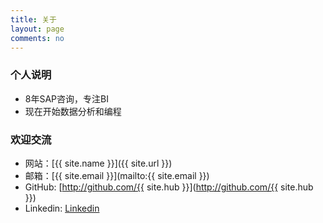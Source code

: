 ```yaml
---
title: 关于
layout: page
comments: no
---
```


### 个人说明
* 8年SAP咨询，专注BI
* 现在开始数据分析和编程


### 欢迎交流

* 网站：[{{ site.name }}]({{ site.url }})
* 邮箱：[{{ site.email }}](mailto:{{ site.email }})
* GitHub: [http://github.com/{{ site.hub }}](http://github.com/{{ site.hub }})
* Linkedin: [Linkedin](http://www.linkedin.com/in/datahack)


